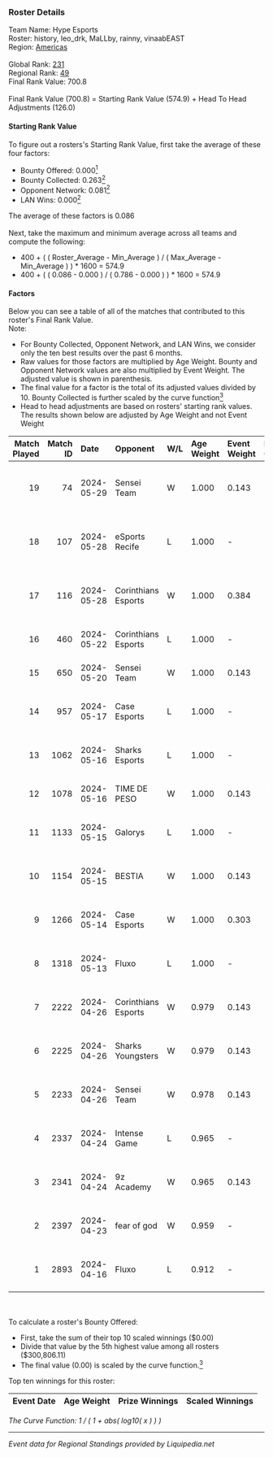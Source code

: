 ### Roster Details<br />
Team Name: Hype Esports<br />
Roster: history, leo_drk, MaLLby, rainny, vinaabEAST<br />
Region: [Americas]( ../standings_americas.md)<br />
<br />
Global Rank: [231](../standings_global.md)<br />
Regional Rank: [49]( ../standings_americas.md)<br />
Final Rank Value:  700.8<br />
<br />
Final Rank Value (700.8) = Starting Rank Value (574.9) + Head To Head Adjustments (126.0)<br />

#### Starting Rank Value<br />
To figure out a rosters's Starting Rank Value, first take the average of these four factors:<br />
- Bounty Offered: 0.000[<sup>1</sup>](#table2)
- Bounty Collected: 0.263[<sup>2</sup>](#table1)
- Opponent Network: 0.081[<sup>2</sup>](#table1)
- LAN Wins: 0.000[<sup>2</sup>](#table1)

The average of these factors is 0.086<br />
<br />
Next, take the maximum and minimum average across all teams and compute the following:<br />
- 400 + ( ( Roster_Average - Min_Average ) / ( Max_Average - Min_Average ) ) * 1600 = 574.9
- 400 + ( ( 0.086 - 0.000 ) / ( 0.786 - 0.000 ) ) * 1600 = 574.9


#### Factors<br />
Below you can see a table of all of the matches that contributed to this roster's Final Rank Value.<br />
Note:<br />

- For Bounty Collected, Opponent Network, and LAN Wins, we consider only the ten best results over the past 6 months.
- Raw values for those factors are multiplied by Age Weight. Bounty and Opponent Network values are also multiplied by Event Weight. The adjusted value is shown in parenthesis.
- The final value for a factor is the total of its adjusted values divided by 10. Bounty Collected is further scaled by the curve function[<sup>3</sup>](#curveFunction)
- Head to head adjustments are based on rosters' starting rank values. The results shown below are adjusted by Age Weight and not Event Weight
<span id="table1"></span><br />


| Match Played | Match ID | Date       | Opponent            | W/L | Age Weight | Event Weight | Bounty Collected | Opponent Network | LAN Wins  | H2H Adj. | Roster                                       |
| -: | -: | :- | :- | :- | :- | :- | :- | :- | :- | -: | :- |
|           19 |       74 | 2024-05-29 | Sensei Team         | W   | 1.000      | 0.143        | 0.003 (0.000)    | 0.482 (0.069)    | 0 (0.000) |    17.57 | history, leo_drk, MaLLby, rainny, vinaabEAST |
|           18 |      107 | 2024-05-28 | eSports Recife      | L   | 1.000      | -            | -                | -                | -         |   -12.61 | history, leo_drk, MaLLby, rainny, vinaabEAST |
|           17 |      116 | 2024-05-28 | Corinthians Esports | W   | 1.000      | 0.384        | 0.002 (0.001)    | 0.553 (0.212)    | 0 (0.000) |    19.67 | history, leo_drk, MaLLby, rainny, vinaabEAST |
|           16 |      460 | 2024-05-22 | Corinthians Esports | L   | 1.000      | -            | -                | -                | -         |   -12.91 | Buddy, history, leo_drk, MaLLby, rainny      |
|           15 |      650 | 2024-05-20 | Sensei Team         | W   | 1.000      | 0.143        | 0.003 (0.000)    | 0.482 (0.069)    | 0 (0.000) |    17.53 | Buddy, history, leo_drk, MaLLby, rainny      |
|           14 |      957 | 2024-05-17 | Case Esports        | L   | 1.000      | -            | -                | -                | -         |    -7.66 | history, leo_drk, MaLLby, r1see, rainny      |
|           13 |     1062 | 2024-05-16 | Sharks Esports      | L   | 1.000      | -            | -                | -                | -         |    -6.61 | BALEROSTYLE, history, leo_drk, r1see, rainny |
|           12 |     1078 | 2024-05-16 | TIME DE PESO        | W   | 1.000      | 0.143        | 0.000 (0.000)    | 0.028 (0.004)    | 0 (0.000) |     7.02 | Buddy, history, leo_drk, MaLLby, rainny      |
|           11 |     1133 | 2024-05-15 | Galorys             | L   | 1.000      | -            | -                | -                | -         |    -9.00 | history, leo_drk, MaLLby, r1see, rainny      |
|           10 |     1154 | 2024-05-15 | BESTIA              | W   | 1.000      | 0.143        | 0.026 (0.004)    | 0.477 (0.068)    | 0 (0.000) |    24.53 | history, leo_drk, MaLLby, r1see, rainny      |
|            9 |     1266 | 2024-05-14 | Case Esports        | W   | 1.000      | 0.303        | 0.028 (0.009)    | 0.461 (0.140)    | 0 (0.000) |    23.01 | history, leo_drk, MaLLby, r1see, rainny      |
|            8 |     1318 | 2024-05-13 | Fluxo               | L   | 1.000      | -            | -                | -                | -         |    -2.21 | history, leo_drk, MaLLby, r1see, rainny      |
|            7 |     2222 | 2024-04-26 | Corinthians Esports | W   | 0.979      | 0.143        | 0.002 (0.000)    | 0.553 (0.077)    | 0 (0.000) |    17.45 | history, leo_drk, MaLLby, r1see, rainny      |
|            6 |     2225 | 2024-04-26 | Sharks Youngsters   | W   | 0.979      | 0.143        | 0.003 (0.000)    | 0.422 (0.059)    | 0 (0.000) |    15.66 | history, leo_drk, MaLLby, r1see, rainny      |
|            5 |     2233 | 2024-04-26 | Sensei Team         | W   | 0.978      | 0.143        | 0.003 (0.000)    | 0.482 (0.067)    | 0 (0.000) |    20.78 | history, leo_drk, MaLLby, r1see, rainny      |
|            4 |     2337 | 2024-04-24 | Intense Game        | L   | 0.965      | -            | -                | -                | -         |    -9.08 | history, leo_drk, MaLLby, r1see, rainny      |
|            3 |     2341 | 2024-04-24 | 9z Academy          | W   | 0.965      | 0.143        | 0.002 (0.000)    | 0.311 (0.043)    | 0 (0.000) |    16.56 | history, leo_drk, MaLLby, r1see, rainny      |
|            2 |     2397 | 2024-04-23 | fear of god         | W   | 0.959      | -            | -                | -                | -         |     8.05 | history, leo_drk, MaLLby, r1see, rainny      |
|            1 |     2893 | 2024-04-16 | Fluxo               | L   | 0.912      | -            | -                | -                | -         |    -1.78 | history, leo_drk, MaLLby, r1see, rainny      |

<br />
<span id="table2"></span><br />
To calculate a roster's Bounty Offered:<br />

- First, take the sum of their top 10 scaled winnings ($0.00)
- Divide that value by the 5th highest value among all rosters ($300,806.11)
- The final value (0.00) is scaled by the curve function.[<sup>3</sup>](#curveFunction)

Top ten winnings for this roster:<br />

| Event Date | Age Weight | Prize Winnings | Scaled Winnings |
| :- | -: | :- | :- |


<span id="curveFunction"></span>_The Curve Function: 1 / ( 1 + abs( log10( x ) ) )_<br />

---
_Event data for Regional Standings provided by Liquipedia.net_<br />
